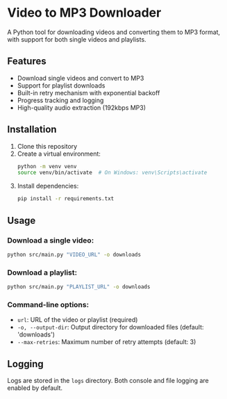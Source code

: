 # Video to MP3 Downloader

A Python tool for downloading videos and converting them to MP3 format, with support for both single videos and playlists.

## Features

- Download single videos and convert to MP3
- Support for playlist downloads
- Built-in retry mechanism with exponential backoff
- Progress tracking and logging
- High-quality audio extraction (192kbps MP3)

## Installation

1. Clone this repository
2. Create a virtual environment:
   ```bash
   python -m venv venv
   source venv/bin/activate  # On Windows: venv\Scripts\activate
   ```
3. Install dependencies:
   ```bash
   pip install -r requirements.txt
   ```

## Usage

### Download a single video:
```bash
python src/main.py "VIDEO_URL" -o downloads
```

### Download a playlist:
```bash
python src/main.py "PLAYLIST_URL" -o downloads
```

### Command-line options:
- `url`: URL of the video or playlist (required)
- `-o, --output-dir`: Output directory for downloaded files (default: 'downloads')
- `--max-retries`: Maximum number of retry attempts (default: 3)

## Logging

Logs are stored in the `logs` directory. Both console and file logging are enabled by default.